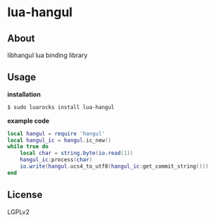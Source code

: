 lua-hangul
=

## About
libhangul lua binding library<br/>

## Usage
**installation**
```bash
$ sudo luarocks install lua-hangul
```
**example code**
```lua
local hangul = require 'hangul'
local hangul_ic = hangul.ic_new()
while true do
    local char = string.byte(io.read(1))
    hangul_ic:process(char)
    io.write(hangul.ucs4_to_utf8(hangul_ic:get_commit_string()))
end
```

## License
LGPLv2
